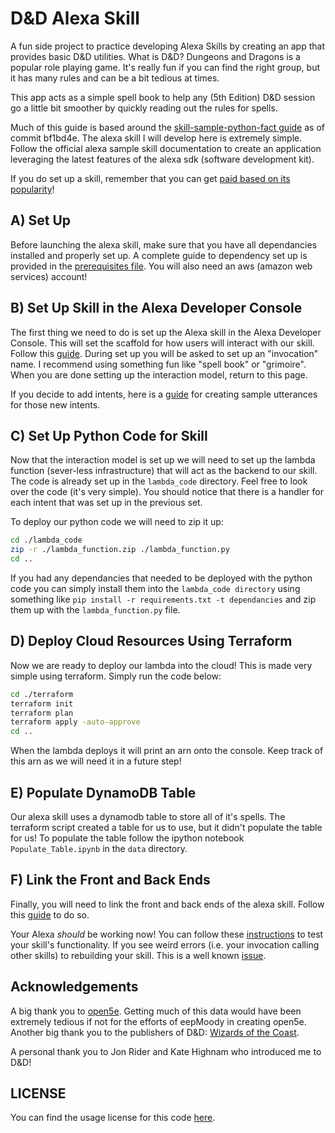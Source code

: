 # D&D Alexa Skill

A fun side project to practice developing Alexa Skills by creating an app that provides basic D&D utilities. What is D&D? Dungeons and Dragons is a popular role playing game. It's really fun if you can find the right group, but it has many rules and can be a bit tedious at times.

This app acts as a simple spell book to help any (5th Edition) D&D session go a little bit smoother by quickly reading out the rules for spells.

Much of this guide is based around the [skill-sample-python-fact guide](https://github.com/alexa/skill-sample-python-fact) as of commit bf1bd4e. The alexa skill I will develop here is extremely simple. Follow the official alexa sample skill documentation to create an application leveraging the latest features of the alexa sdk (software development kit).

If you do set up a skill, remember that you can get [paid based on its popularity](https://developer.amazon.com/alexa-skills-kit/rewards)!

## A) Set Up

Before launching the alexa skill, make sure that you have all dependancies installed and properly set up. A complete guide to dependency set up is provided in the [prerequisites file](./prerequisites.md). You will also need an aws (amazon web services) account!

## B) Set Up Skill in the Alexa Developer Console

The first thing we need to do is set up the Alexa skill in the Alexa Developer Console. This will set the scaffold for how users will interact with our skill. Follow this [guide](./guides/Voice_User_Interface.md). During set up you will be asked to set up an "invocation" name. I recommend using something fun like "spell book" or "grimoire". When you are done setting up the interaction model, return to this page.

If you decide to add intents, here is a [guide](https://developer.amazon.com/docs/custom-skills/best-practices-for-sample-utterances-and-custom-slot-type-values.html) for creating sample utterances for those new intents.

## C) Set Up Python Code for Skill

Now that the interaction model is set up we will need to set up the lambda function (sever-less infrastructure) that will act as the backend to our skill. The code is already set up in the `lambda_code` directory. Feel free to look over the code (it's very simple). You should notice that there is a handler for each intent that was set up in the previous set.

To deploy our python code we will need to zip it up:

~~~Bash
cd ./lambda_code
zip -r ./lambda_function.zip ./lambda_function.py
cd ..
~~~

If you had any dependancies that needed to be deployed with the python code you can simply install them into the `lambda_code directory` using something like `pip install -r requirements.txt -t dependancies` and zip them up with the `lambda_function.py` file.

## D) Deploy Cloud Resources Using Terraform

Now we are ready to deploy our lambda into the cloud! This is made very simple using terraform. Simply run the code below:

~~~Bash
cd ./terraform
terraform init
terraform plan
terraform apply -auto-approve
cd ..
~~~

When the lambda deploys it will print an arn onto the console. Keep track of this arn as we will need it in a future step!

## E) Populate DynamoDB Table

Our alexa skill uses a dynamodb table to store all of it's spells. The terraform script created a table for us to use, but it didn't populate the table for us! To populate the table follow the ipython notebook `Populate_Table.ipynb` in the `data` directory.

## F) Link the Front and Back Ends

Finally, you will need to link the front and back ends of the alexa skill. Follow this [guide](./guides/VUI_To_Lambda.md) to do so.

Your Alexa *should* be working now! You can follow these [instructions](./guides/Testing.md) to test your skill's functionality. If you see weird errors (i.e. your invocation calling other skills) to rebuilding your skill. This is a well known [issue](https://forums.developer.amazon.com/questions/180497/alexa-skills-test-mode-not-recognition-invocation.html).

## Acknowledgements

A big thank you to [open5e](https://github.com/eepMoody/open5e). Getting much of this data would have been extremely tedious if not for the efforts of eepMoody in creating open5e. Another big thank you to the publishers of D&D: [Wizards of the Coast](http://company.wizards.com/).

A personal thank you to Jon Rider and Kate Highnam who introduced me to D&D!

## LICENSE

You can find the usage license for this code [here](./LICENSE.md).
